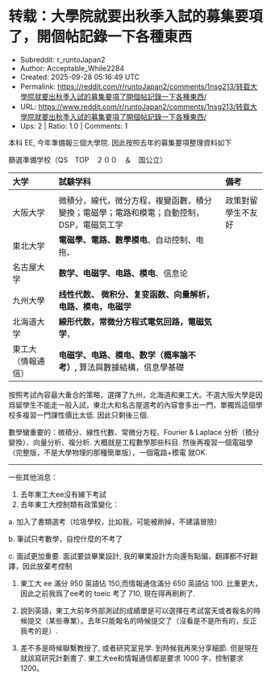 # 转载：大學院就要出秋季入試的募集要項了，開個帖記錄一下各種東西

- Subreddit: r_runtoJapan2
- Author: Acceptable_While2284
- Created: 2025-09-28 05:16:49 UTC
- Permalink: https://reddit.com/r/runtoJapan2/comments/1nsg213/转载大學院就要出秋季入試的募集要項了開個帖記錄一下各種東西/
- URL: https://www.reddit.com/r/runtoJapan2/comments/1nsg213/转载大學院就要出秋季入試的募集要項了開個帖記錄一下各種東西/
- Ups: 2 | Ratio: 1.0 | Comments: 1


本科 EE, 今年準備報三個大學院. 因此按照去年的募集要項整理資料如下

篩選準備学校（QS　TOP　２００　＆　国公立）

| 大学               | 試験学科                                                                                  | 備考               |
|:-------------------|:------------------------------------------------------------------------------------------|:-------------------|
|                    |                                                                                           |                    |
| 大阪大学           | 微積分，線代，微分方程，複變函數，積分變換；電磁學；電路和模電；自動控制，DSP，電磁気工学 | 政策對留學生不友好 |
| 東北大学           | **電磁學、電路、數學模电**、自动控制、电拖、                                              |                    |
| 名古屋大学         | **数学、电磁学、电路、模电**、信息论                                                      |                    |
| 九州大學           | **线性代数、 微积分、复变函数、向量解析，电路、模电，电磁学**                             |                    |
| 北海道大学         | **線形代数，常微分方程式電気回路，電磁気学**，                                            |                    |
| 東工大（情報通信） | **电磁学、电路、模电、数学（概率論不考）,** 算法與數據結構，信息學基礎                    |                    |

按照考試內容最大重合的策略，選擇了九州，北海道和東工大。不選大阪大學是因爲留學生不能走一般入試，東北大和名古屋選考的內容會多出一門，單獨爲這個學校多複習一門課性價比太低.
因此只剩後三個.

數學蠻重要的：微積分、線性代數、常微分方程、Fourier & Laplace
分析（積分變換）、向量分析、複分析. 大概就是工程數學那些科目.
然後再複習一個電磁學（完整版，不是大學物理的那種簡單版），一個電路+模電
就OK.

---

一些其他消息：

1.  去年東工大ee沒有線下考試
2.  去年東工大控制類有政策變化：

a\. 加入了書類選考（垃圾學校，比如我，可能被刷掉，不建議冒險）

b\. 筆試只考數學，自控什麼的不考了

c\. 面試更加重要. 面試要談畢業設計,
我的畢業設計方向還有點偏，翻譯都不好翻譯，因此放棄考控制

1.  東工大 ee 滿分 950 英語佔 150,而情報通信滿分 650 英語佔 100.
    比重更大，因此之前我爲了ee考的 toeic 考了 710, 現在得再刷刷了.

2.  說到英語，東工大前年外部測試的成績單是可以選擇在考試當天或者報名的時候提交（某些專業）。去年只能報名的時候提交了（沒看是不是所有的，反正我考的是）.

3.  差不多是時候聯繫教授了, 或者研究室見学. 到時候我再來分享細節.
    但是現在就該寫研究計劃書了. 東工大ee和情報通信都是要求 1000
    字，控制要求 1200。

